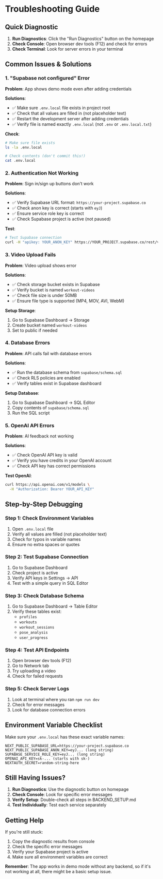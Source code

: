 # Troubleshooting Guide

## Quick Diagnostic

1. **Run Diagnostics**: Click the "Run Diagnostics" button on the homepage
2. **Check Console**: Open browser dev tools (F12) and check for errors
3. **Check Terminal**: Look for server errors in your terminal

## Common Issues & Solutions

### 1. "Supabase not configured" Error

**Problem**: App shows demo mode even after adding credentials

**Solutions**:
- ✅ Make sure `.env.local` file exists in project root
- ✅ Check that all values are filled in (not placeholder text)
- ✅ Restart the development server after adding credentials
- ✅ Verify file is named exactly `.env.local` (not `.env` or `.env.local.txt`)

**Check**:
```bash
# Make sure file exists
ls -la .env.local

# Check contents (don't commit this!)
cat .env.local
```

### 2. Authentication Not Working

**Problem**: Sign in/sign up buttons don't work

**Solutions**:
- ✅ Verify Supabase URL format: `https://your-project.supabase.co`
- ✅ Check anon key is correct (starts with `eyJ`)
- ✅ Ensure service role key is correct
- ✅ Check Supabase project is active (not paused)

**Test**:
```bash
# Test Supabase connection
curl -H "apikey: YOUR_ANON_KEY" https://YOUR_PROJECT.supabase.co/rest/v1/
```

### 3. Video Upload Fails

**Problem**: Video upload shows error

**Solutions**:
- ✅ Check storage bucket exists in Supabase
- ✅ Verify bucket is named `workout-videos`
- ✅ Check file size is under 50MB
- ✅ Ensure file type is supported (MP4, MOV, AVI, WebM)

**Setup Storage**:
1. Go to Supabase Dashboard → Storage
2. Create bucket named `workout-videos`
3. Set to public if needed

### 4. Database Errors

**Problem**: API calls fail with database errors

**Solutions**:
- ✅ Run the database schema from `supabase/schema.sql`
- ✅ Check RLS policies are enabled
- ✅ Verify tables exist in Supabase dashboard

**Setup Database**:
1. Go to Supabase Dashboard → SQL Editor
2. Copy contents of `supabase/schema.sql`
3. Run the SQL script

### 5. OpenAI API Errors

**Problem**: AI feedback not working

**Solutions**:
- ✅ Check OpenAI API key is valid
- ✅ Verify you have credits in your OpenAI account
- ✅ Check API key has correct permissions

**Test OpenAI**:
```bash
curl https://api.openai.com/v1/models \
  -H "Authorization: Bearer YOUR_API_KEY"
```

## Step-by-Step Debugging

### Step 1: Check Environment Variables

1. Open `.env.local` file
2. Verify all values are filled (not placeholder text)
3. Check for typos in variable names
4. Ensure no extra spaces or quotes

### Step 2: Test Supabase Connection

1. Go to Supabase Dashboard
2. Check project is active
3. Verify API keys in Settings → API
4. Test with a simple query in SQL Editor

### Step 3: Check Database Schema

1. Go to Supabase Dashboard → Table Editor
2. Verify these tables exist:
   - `profiles`
   - `workouts`
   - `workout_sessions`
   - `pose_analysis`
   - `user_progress`

### Step 4: Test API Endpoints

1. Open browser dev tools (F12)
2. Go to Network tab
3. Try uploading a video
4. Check for failed requests

### Step 5: Check Server Logs

1. Look at terminal where you ran `npm run dev`
2. Check for error messages
3. Look for database connection errors

## Environment Variable Checklist

Make sure your `.env.local` has these exact variable names:

```env
NEXT_PUBLIC_SUPABASE_URL=https://your-project.supabase.co
NEXT_PUBLIC_SUPABASE_ANON_KEY=eyJ... (long string)
SUPABASE_SERVICE_ROLE_KEY=eyJ... (long string)
OPENAI_API_KEY=sk-... (starts with sk-)
NEXTAUTH_SECRET=random-string-here
```

## Still Having Issues?

1. **Run Diagnostics**: Use the diagnostic button on homepage
2. **Check Console**: Look for specific error messages
3. **Verify Setup**: Double-check all steps in BACKEND_SETUP.md
4. **Test Individually**: Test each service separately

## Getting Help

If you're still stuck:

1. Copy the diagnostic results from console
2. Check the specific error messages
3. Verify your Supabase project is active
4. Make sure all environment variables are correct

**Remember**: The app works in demo mode without any backend, so if it's not working at all, there might be a basic setup issue.
